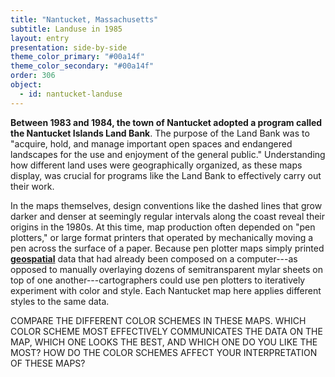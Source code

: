 ```yaml
---
title: "Nantucket, Massachusetts"
subtitle: Landuse in 1985
layout: entry
presentation: side-by-side
theme_color_primary: "#00a14f"
theme_color_secondary: "#00a14f"
order: 306
object:
  - id: nantucket-landuse
---
```


**Between 1983 and 1984, the town of Nantucket adopted a program called the Nantucket Islands Land Bank**. The purpose of the Land Bank was to "acquire, hold, and manage important open spaces and endangered landscapes for the use and enjoyment of the general public." Understanding how different land uses were geographically organized, as these maps display, was crucial for programs like the Land Bank to effectively carry out their work.

In the maps themselves, design conventions like the dashed lines that grow darker and denser at seemingly regular intervals along the coast reveal their origins in the 1980s. At this time, map production often depended on "pen plotters," or large format printers that operated by mechanically moving a pen across the surface of a paper. Because pen plotter maps simply printed **<a class="gloss" target="blank" href="../../../glossary/">geospatial</a>** data that had already been composed on a computer---as opposed to manually overlaying dozens of semitransparent mylar sheets on top of one another---cartographers could use pen plotters to iteratively experiment with color and style. Each Nantucket map here applies different styles to the same data.

<div class="invitation">COMPARE THE DIFFERENT COLOR SCHEMES IN THESE MAPS. WHICH COLOR SCHEME MOST EFFECTIVELY COMMUNICATES THE DATA ON THE MAP, WHICH ONE LOOKS THE BEST, AND WHICH ONE DO YOU LIKE THE MOST? HOW DO THE COLOR SCHEMES AFFECT YOUR INTERPRETATION OF THESE MAPS?</div>